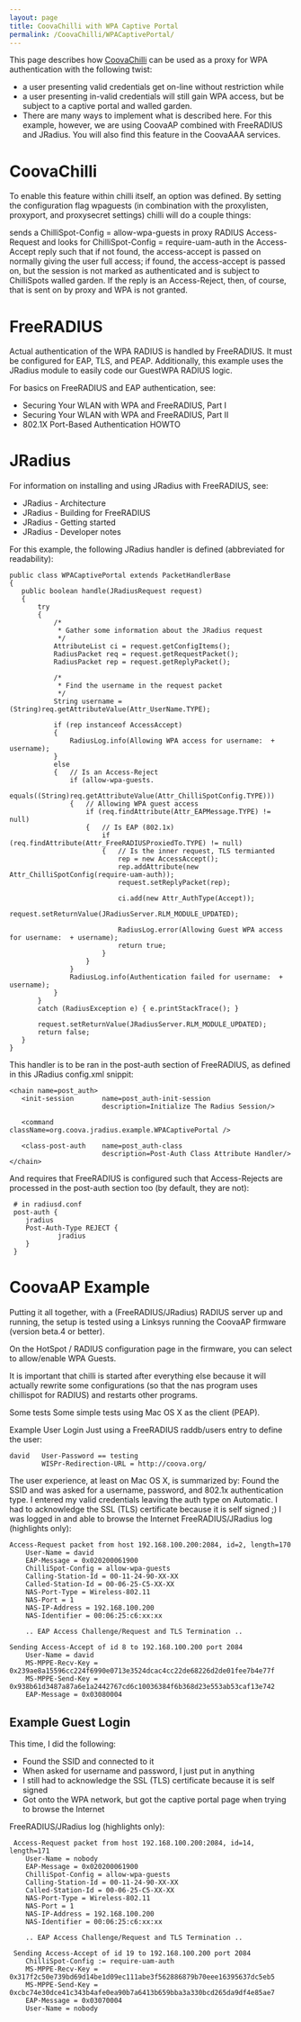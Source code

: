 ```yaml
---
layout: page
title: CoovaChilli with WPA Captive Portal
permalink: /CoovaChilli/WPACaptivePortal/
---
```


This page describes how [CoovaChilli](/CoovaChilli) can be used as a proxy for WPA 
authentication with the following twist:

- a user presenting valid credentials get on-line without restriction while
- a user presenting in-valid credentials will still gain WPA access, but be subject to a captive portal and walled garden.
- There are many ways to implement what is described here. For this example, however, we are using CoovaAP combined with FreeRADIUS and JRadius. You will also find this feature in the CoovaAAA services.

CoovaChilli
===========

To enable this feature within chilli itself, an option was defined. By setting the configuration flag wpaguests (in combination with the proxylisten, proxyport, and proxysecret settings) chilli will do a couple things:

sends a ChilliSpot-Config = allow-wpa-guests in proxy RADIUS Access-Request and
looks for ChilliSpot-Config = require-uam-auth in the Access-Accept reply such that
if not found, the access-accept is passed on normally giving the user full access;
if found, the access-accept is passed on, but the session is not marked as authenticated and is subject to ChilliSpots walled garden.
If the reply is an Access-Reject, then, of course, that is sent on by proxy and WPA is not granted.

FreeRADIUS
==========

Actual authentication of the WPA RADIUS is handled by FreeRADIUS. It must be configured for EAP, TLS, and PEAP. Additionally, this example uses the JRadius module to easily code our GuestWPA RADIUS logic.

For basics on FreeRADIUS and EAP authentication, see:

- Securing Your WLAN with WPA and FreeRADIUS, Part I
- Securing Your WLAN with WPA and FreeRADIUS, Part II
- 802.1X Port-Based Authentication HOWTO

JRadius
=======

For information on installing and using JRadius with FreeRADIUS, see:

- JRadius - Architecture
- JRadius - Building for FreeRADIUS
- JRadius - Getting started
- JRadius - Developer notes

For this example, the following JRadius handler is defined (abbreviated for readability):

    public class WPACaptivePortal extends PacketHandlerBase 
    {
       public boolean handle(JRadiusRequest request)
       {
           try
           {
               /*
                * Gather some information about the JRadius request
                */
               AttributeList ci = request.getConfigItems();
               RadiusPacket req = request.getRequestPacket();
               RadiusPacket rep = request.getReplyPacket();
 
               /*
                * Find the username in the request packet
                */
               String username = (String)req.getAttributeValue(Attr_UserName.TYPE);
 
               if (rep instanceof AccessAccept)
               {
                   RadiusLog.info(Allowing WPA access for username:  + username);
               }
               else
               {   // Is an Access-Reject
                   if (allow-wpa-guests.
                        equals((String)req.getAttributeValue(Attr_ChilliSpotConfig.TYPE))) 
                   {   // Allowing WPA guest access
                       if (req.findAttribute(Attr_EAPMessage.TYPE) != null)
                       {   // Is EAP (802.1x)
                           if (req.findAttribute(Attr_FreeRADIUSProxiedTo.TYPE) != null)
                           {   // Is the inner request, TLS termianted
                               rep = new AccessAccept();
                               rep.addAttribute(new Attr_ChilliSpotConfig(require-uam-auth));
                               request.setReplyPacket(rep);
 
                               ci.add(new Attr_AuthType(Accept));
                               request.setReturnValue(JRadiusServer.RLM_MODULE_UPDATED);
 
                               RadiusLog.error(Allowing Guest WPA access for username:  + username);
                               return true;
                           }
                       }
                   }
                   RadiusLog.info(Authentication failed for username:  + username);
               }
           }
           catch (RadiusException e) { e.printStackTrace(); }
         
           request.setReturnValue(JRadiusServer.RLM_MODULE_UPDATED);
           return false;
       }
    }

This handler is to be ran in the post-auth section of FreeRADIUS, as defined in this JRadius config.xml snippit:

    <chain name=post_auth>
       <init-session       name=post_auth-init-session
                           description=Initialize The Radius Session/>
 
       <command            className=org.coova.jradius.example.WPACaptivePortal />
 
       <class-post-auth    name=post_auth-class
                           description=Post-Auth Class Attribute Handler/>
    </chain>

And requires that FreeRADIUS is configured such that Access-Rejects are processed in the post-auth section too (by default, they are not):

     # in radiusd.conf
     post-auth {
        jradius
        Post-Auth-Type REJECT {
                jradius
        }
     }

CoovaAP Example
===============

Putting it all together, with a (FreeRADIUS/JRadius) RADIUS server up and running, the setup is tested using a Linksys running the CoovaAP firmware (version beta.4 or better).

On the HotSpot / RADIUS configuration page in the firmware, you can select to allow/enable WPA Guests.

It is important that chilli is started after everything else because it will actually rewrite some configurations (so that the nas program uses chillispot for RADIUS) and restarts other programs.

Some tests
Some simple tests using Mac OS X as the client (PEAP).

Example User Login
Just using a FreeRADIUS raddb/users entry to define the user:

    david   User-Password == testing
            WISPr-Redirection-URL = http://coova.org/

The user experience, at least on Mac OS X, is summarized by:
Found the SSID and was asked for a username, password, and 802.1x authentication type.
I entered my valid credentials leaving the auth type on Automatic.
I had to acknowledge the SSL (TLS) certificate because it is self signed ;)
I was logged in and able to browse the Internet
FreeRADIUS/JRadius log (highlights only):

    Access-Request packet from host 192.168.100.200:2084, id=2, length=170
        User-Name = david
        EAP-Message = 0x020200061900
        ChilliSpot-Config = allow-wpa-guests
        Calling-Station-Id = 00-11-24-90-XX-XX
        Called-Station-Id = 00-06-25-C5-XX-XX
        NAS-Port-Type = Wireless-802.11
        NAS-Port = 1
        NAS-IP-Address = 192.168.100.200
        NAS-Identifier = 00:06:25:c6:xx:xx
 
        .. EAP Access Challenge/Request and TLS Termination ..
  
    Sending Access-Accept of id 8 to 192.168.100.200 port 2084
        User-Name = david
        MS-MPPE-Recv-Key = 0x239ae8a15596cc224f6990e0713e3524dcac4cc22de68226d2de01fee7b4e77f
        MS-MPPE-Send-Key = 0x938b61d3487a87a6e1a2442767cd6c10036384f6b368d23e553ab53caf13e742
        EAP-Message = 0x03080004

Example Guest Login
-------------------

This time, I did the following:

- Found the SSID and connected to it
- When asked for username and password, I just put in anything
- I still had to acknowledge the SSL (TLS) certificate because it is self signed
- Got onto the WPA network, but got the captive portal page when trying to browse the Internet

FreeRADIUS/JRadius log (highlights only):

     Access-Request packet from host 192.168.100.200:2084, id=14, length=171
        User-Name = nobody
        EAP-Message = 0x020200061900
        ChilliSpot-Config = allow-wpa-guests
        Calling-Station-Id = 00-11-24-90-XX-XX
        Called-Station-Id = 00-06-25-C5-XX-XX
        NAS-Port-Type = Wireless-802.11
        NAS-Port = 1
        NAS-IP-Address = 192.168.100.200
        NAS-Identifier = 00:06:25:c6:xx:xx
 
        .. EAP Access Challenge/Request and TLS Termination ..
 
     Sending Access-Accept of id 19 to 192.168.100.200 port 2084
        ChilliSpot-Config := require-uam-auth
        MS-MPPE-Recv-Key = 0x317f2c50e739bd69d14be1d09ec111abe3f562886879b70eee16395637dc5eb5
        MS-MPPE-Send-Key = 0xcbc74e30dce41c343b4afe0ea90b7a6413b659bba3a330bcd265da9df4e85ae7
        EAP-Message = 0x03070004
        User-Name = nobody

